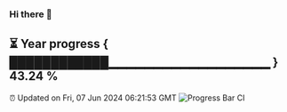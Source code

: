 ### Hi there 👋
⏳ Year progress { ████████████▁▁▁▁▁▁▁▁▁▁▁▁▁▁▁▁▁▁ } 43.24 %
---
⏰ Updated on Fri, 07 Jun 2024 06:21:53 GMT
![Progress Bar CI](https://github.com/liununu/liununu/workflows/Progress%20Bar%20CI/badge.svg)
